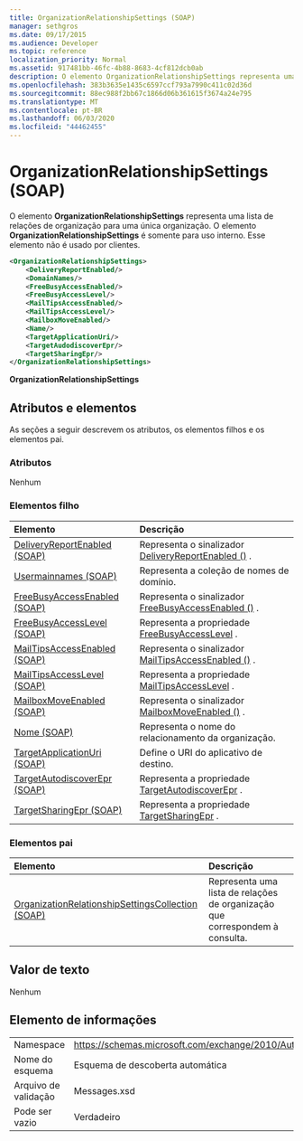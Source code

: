 ```yaml
---
title: OrganizationRelationshipSettings (SOAP)
manager: sethgros
ms.date: 09/17/2015
ms.audience: Developer
ms.topic: reference
localization_priority: Normal
ms.assetid: 917481bb-46fc-4b88-8683-4cf812dcb0ab
description: O elemento OrganizationRelationshipSettings representa uma lista de relações de organização para uma única organização. O elemento OrganizationRelationshipSettings é somente para uso interno. Esse elemento não é usado por clientes.
ms.openlocfilehash: 383b3635e1435c6597ccf793a7990c411c02d36d
ms.sourcegitcommit: 88ec988f2bb67c1866d06b361615f3674a24e795
ms.translationtype: MT
ms.contentlocale: pt-BR
ms.lasthandoff: 06/03/2020
ms.locfileid: "44462455"
---
```

# <a name="organizationrelationshipsettings-soap"></a>OrganizationRelationshipSettings (SOAP)

O elemento **OrganizationRelationshipSettings** representa uma lista de relações de organização para uma única organização. O elemento **OrganizationRelationshipSettings** é somente para uso interno. Esse elemento não é usado por clientes. 
  
```XML
<OrganizationRelationshipSettings>
    <DeliveryReportEnabled/>
    <DomainNames/>
    <FreeBusyAccessEnabled/>
    <FreeBusyAccessLevel/>
    <MailTipsAccessEnabled/>
    <MailTipsAccessLevel/>
    <MailboxMoveEnabled/>
    <Name/>
    <TargetApplicationUri/>
    <TargetAudodiscoverEpr/>
    <TargetSharingEpr/>
</OrganizationRelationshipSettings>
```

 **OrganizationRelationshipSettings**
## <a name="attributes-and-elements"></a>Atributos e elementos

As seções a seguir descrevem os atributos, os elementos filhos e os elementos pai.
  
### <a name="attributes"></a>Atributos

Nenhum
  
### <a name="child-elements"></a>Elementos filho

|**Elemento**|**Descrição**|
|:-----|:-----|
|[DeliveryReportEnabled (SOAP)](deliveryreportenabled-soap.md) <br/> |Representa o sinalizador [DeliveryReportEnabled ()](https://msdn.microsoft.com/library/Microsoft.Exchange.SoapWebClient.AutoDiscover.OrganizationRelationshipSettings.DeliveryReportEnabled.aspx) .  <br/> |
|[Usermainnames (SOAP)](domainnames-soap.md) <br/> |Representa a coleção de nomes de domínio.  <br/> |
|[FreeBusyAccessEnabled (SOAP)](freebusyaccessenabled-soap.md) <br/> |Representa o sinalizador [FreeBusyAccessEnabled ()](https://msdn.microsoft.com/library/Microsoft.Exchange.SoapWebClient.AutoDiscover.OrganizationRelationshipSettings.FreeBusyAccessEnabled.aspx) .  <br/> |
|[FreeBusyAccessLevel (SOAP)](freebusyaccesslevel-soap.md) <br/> |Representa a propriedade [FreeBusyAccessLevel](https://msdn.microsoft.com/library/Microsoft.Exchange.Data.Directory.SystemConfiguration.OrganizationRelationship.FreeBusyAccessLevel.aspx) .  <br/> |
|[MailTipsAccessEnabled (SOAP)](mailtipsaccessenabled-soap.md) <br/> |Representa o sinalizador [MailTipsAccessEnabled ()](https://msdn.microsoft.com/library/Microsoft.Exchange.SoapWebClient.AutoDiscover.OrganizationRelationshipSettings.MailTipsAccessEnabled.aspx) .  <br/> |
|[MailTipsAccessLevel (SOAP)](mailtipsaccesslevel-soap.md) <br/> |Representa a propriedade [MailTipsAccessLevel](https://msdn.microsoft.com/library/Microsoft.Exchange.Data.Directory.SystemConfiguration.OrganizationRelationship.MailTipsAccessLevel.aspx) .  <br/> |
|[MailboxMoveEnabled (SOAP)](mailboxmoveenabled-soap.md) <br/> |Representa o sinalizador [MailboxMoveEnabled ()](https://msdn.microsoft.com/library/Microsoft.Exchange.SoapWebClient.AutoDiscover.OrganizationRelationshipSettings.MailboxMoveEnabled.aspx) .  <br/> |
|[Nome (SOAP)](name-soap.md) <br/> |Representa o nome do relacionamento da organização.  <br/> |
|[TargetApplicationUri (SOAP)](targetapplicationuri-soap.md) <br/> |Define o URI do aplicativo de destino.  <br/> |
|[TargetAutodiscoverEpr (SOAP)](targetautodiscoverepr-soap.md) <br/> |Representa a propriedade [TargetAutodiscoverEpr](https://msdn.microsoft.com/library/Microsoft.Exchange.Data.Directory.SystemConfiguration.OrganizationRelationship.TargetAutodiscoverEpr.aspx) .  <br/> |
|[TargetSharingEpr (SOAP)](targetsharingepr-soap.md) <br/> |Representa a propriedade [TargetSharingEpr](https://msdn.microsoft.com/library/Microsoft.Exchange.Data.Directory.SystemConfiguration.OrganizationRelationship.TargetSharingEpr.aspx) .  <br/> |
   
### <a name="parent-elements"></a>Elementos pai

|**Elemento**|**Descrição**|
|:-----|:-----|
|[OrganizationRelationshipSettingsCollection (SOAP)](organizationrelationshipsettingscollection-soap.md) <br/> |Representa uma lista de relações de organização que correspondem à consulta.  <br/> |
   
## <a name="text-value"></a>Valor de texto

Nenhum
  
## <a name="element-information"></a>Elemento de informações

|||
|:-----|:-----|
|Namespace  <br/> |https://schemas.microsoft.com/exchange/2010/Autodiscover  <br/> |
|Nome do esquema  <br/> |Esquema de descoberta automática  <br/> |
|Arquivo de validação  <br/> |Messages.xsd  <br/> |
|Pode ser vazio  <br/> |Verdadeiro  <br/> |
   

